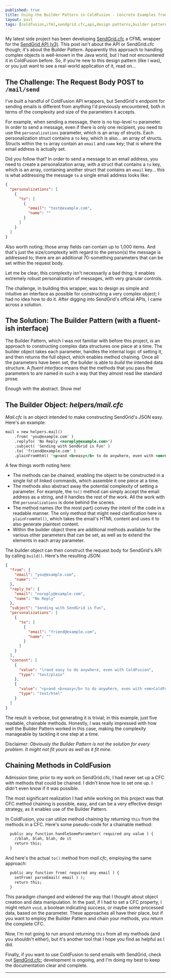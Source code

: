 ```yaml
---
published: true
title: Using the Builder Pattern in ColdFusion - Concrete Examples from SendGrid.cfc
layout: post
tags: [coldfusion,cfml,sendgrid.cfc,api,design patterns,builder pattern]
---
```

My latest side project has been developing [SendGrid.cfc](https://github.com/mjclemente/sendgrid.cfc) a CFML wrapper for the [SendGrid API (v3)](https://sendgrid.com/docs/API_Reference/api_v3.html). This post isn't about the API or SendGrid.cfc though; it's about the Builder Pattern. Apparently this approach to handling complex objects is well-known in the Java world, but I had not encountered it in ColdFusion before. So, if you're new to this design pattern (like I was), or you just want to see a real-world application of it, read on...
<!--more-->

## The Challenge: The Request Body POST to `/mail/send`

I've built a handful of ColdFusion API wrappers, but SendGrid's endpoint for sending emails is different from anything I'd previously encountered, both in terms of the complexity and size of the parameters it accepts. 

For example, when sending a message, there is no top-level `to` parameter. In order to send a message, even if there is only one recipient, you need to use the `personalizations` parameter, which is an array of structs. Each personalization struct contains a `to` key, which is also... an array of structs. Structs within the `to` array contain an `email` and `name` key; that is where the email address is actually set. 

Did you follow that? In order to send a message to an email address, you need to create a personalization array, with a struct that contains a `to` key, which is an array, containing another struct that contains an `email` key... this is what addressing the message `to` a single email address looks like:

```json
{
  "personalizations": [
    {
      "to": [
        {
          "email": "test@example.com",
          "name": ""
        }
      ]
    }
  ]
}
``` 
Also worth noting; those array fields can contain up to 1,000 items. And that's just the size/complexity with regard to the person(s) the message is addressed to; there are an additional 70-something parameters that can be set within the request body.

Let me be clear, this complexity isn't necessarily a bad thing; it enables extremely robust personalization of messages, with very granular controls. 

The challenge, in building this wrapper, was to design as simple and intuitive an interface as possible for constructing a very complex object; I had no idea how to do it. After digging into SendGrid's official APIs, I came across a solution.

## The Solution: The Builder Pattern (with a fluent-ish interface)

The Builder Pattern, which I was not familiar with before this project, is an approach to constructing complex data structures one piece at a time. The builder object takes each parameter, handles the internal logic of setting it, and then returns the full object, which enables method chaining. Once all the parameters have been set, the builder is able to *build* the intended data structure. A *fluent interface* means that the methods that you pass the parameters to are named in such a way that they almost read like standard prose.

Enough with the abstract. Show me!

## The Builder Object: *helpers/mail.cfc*

*Mail.cfc* is an object intended to make constructing SendGrid's JSON easy. Here's an example:

```cfc
mail = new helpers.mail()
	.from( 'you@example.com' )
	.replyTo( 'No Reply <noreply@example.com>')
	.subject( 'Sending with SendGrid is Fun' )
	.to( 'friend@example.com' )
	.plainFromHtml( '<p>and <b>easy</b> to do anywhere, even with <em>ColdFusion</em></p>');
```
A few things worth noting here:

* The methods can be chained, enabling the object to be constructed in a single list of linked commands, which assemble it one piece at a time. 
* The methods also abstract away the potential complexity of setting a parameter. For example, the `to()` method can simply accept the email address as a string, and it handles the rest of the work. All the work with the `personalizations` is done behind the scenes.
* The method names (for the most part) convey the intent of the code in a readable manner. The only method that might need clarification here is `plainFromHtml()`, which takes the email's HTML content and uses it to also generate plaintext content. 
* Within the builder object there are additional methods available for the various other parameters that can be set, as well as to extend the elements in each array parameter.

The builder object can then construct the request body for SendGrid's API by calling `build()`. Here's the resulting JSON:

```json
{
  "from": {
    "email": "you@example.com",
    "name": ""
  },
  "reply_to": {
    "email": "noreply@example.com",
    "name": "No Reply"
  },
  "subject": "Sending with SendGrid is Fun",
  "personalizations": [
    {
      "to": [
        {
          "email": "friend@example.com",
          "name": ""
        }
      ]
    }
  ],
  "content": [
    {
      "value": "\rand easy to do anywhere, even with ColdFusion",
      "type": "text/plain"
    },
    {
      "value": "<p>and <b>easy</b> to do anywhere, even with <em>ColdFusion</em></p>",
      "type": "text/html"
    }
  ]
}
```
The result is verbose, but generating it is trivial; in this example, just five readable, chainable methods. Honestly, I was really impressed with how well the Builder Pattern worked in this case, making the complexity manageable by tackling it one step at a time.

Disclaimer: *Obviously the Builder Pattern is not the solution for every problem. It might not fit yours as well as it fit mine.*

## Chaining Methods in ColdFusion

Admission time; prior to my work on SendGrid.cfc, I had never set up a CFC with methods that could be chained. I didn't know how to set one up. I didn't even know if it was possible. 

The most significant realization I had while working on this project was that CFC method chaining is possible, easy, and can be a very effective design strategy, as it enables use of the Builder Pattern. 

In ColdFusion, you can utilize method chaining by returning `this` from the methods in a CFC. Here's some pseudo-code for a chainable method:

```cfc
  public any function handleSomeParameter( required any value ) {
    //blah, blah, blah, do it
    return this;
  }
```
And here's the actual `to()` method from *mail.cfc*, employing the same approach:

```cfc
  public any function from( required any email ) {
    setFrom( parseEmail( email ) );
    return this;
  }
```
This paradigm changed and widened the way that I thought about object creation and data manipulation. In the past, if I had to set a CFC property, I might return `void`, a boolean indicating success, or maybe some processed data, based on the parameter. These approaches all have their place, but if you want to employ the Builder Pattern and chain your methods, you return the complete CFC.

Now, I'm not going to run around returning `this` from all my methods (and you shouldn't either), but it's another tool that I hope you find as helpful as I did.

Finally, if you want to use ColdFusion to send emails with SendGrid, check out [SendGrid.cfc](https://github.com/mjclemente/sendgrid.cfc); development is ongoing, and I'm doing my best to keep the documentation clear and complete.

<hr />